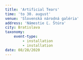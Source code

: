 ```yaml
---
title: 'Artificial Tears'
time: 'to 30. august'
venue: 'Slovenská národná galéria'
address: 'Námestie Ľ. Štúra'
city: Bratislava
taxonomy:
    event-type:
        - installation
        - installation
date: 08/28/2020
---
```


